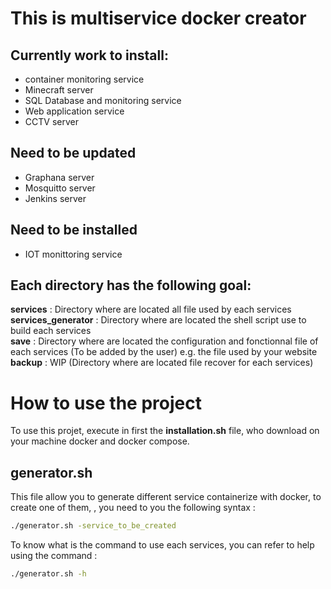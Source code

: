 # This is multiservice docker creator

## Currently work to install:
- container monitoring service
- Minecraft server
- SQL Database and monitoring service
- Web application service
- CCTV server

## Need to be updated
- Graphana server
- Mosquitto server
- Jenkins server

## Need to be installed
- IOT monittoring service

## Each directory has the following goal:
**services** : Directory where are located all file used by each services
**services_generator** : Directory where are located the shell script use to build each services   
**save** : Directory where are located the configuration and fonctionnal file of each services (To be added by the user) 
e.g. the file used by your website    
**backup** : WIP (Directory where are located file recover for each services)  

# How to use the project
To use this projet, execute in first the **installation.sh** file, who download on your machine docker and docker compose.

<!-- The permission right must maybe modified to execute shell file, if it is needed use the command:
```chmod 755 filetomodifie.sh``` -->

<!-- ## network_creator.sh
This file allow you to create some docker network, to create one, you need to you the following syntax :
```./network_creator.sh network_to_be_created``` -->

## generator.sh
This file allow you to generate different service containerize with docker, to create one of them, , you need to you the following syntax :
```bash
./generator.sh -service_to_be_created
```

To know what is the command to use each services, you can refer to help using the command : 
```bash
./generator.sh -h
```